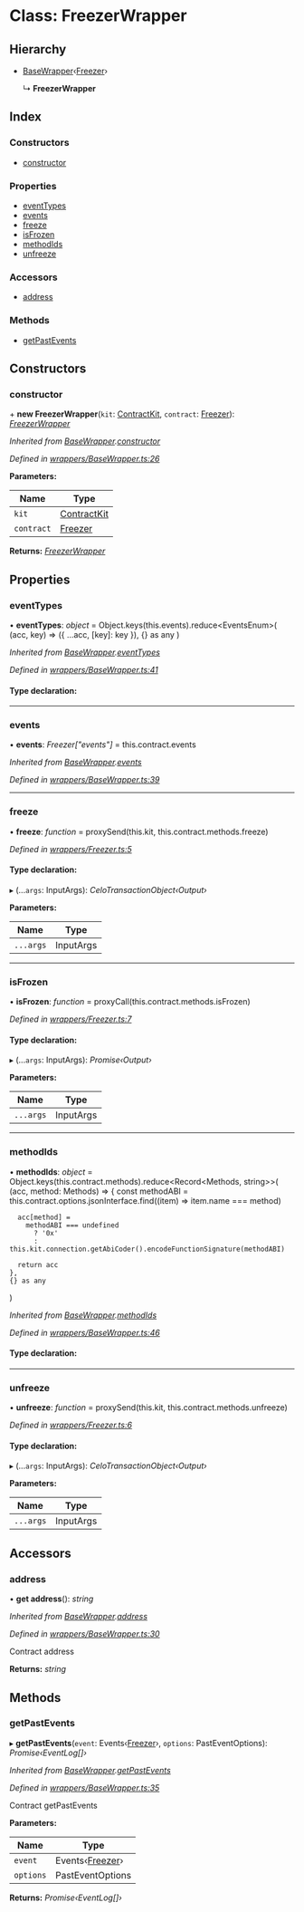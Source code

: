 # Class: FreezerWrapper

## Hierarchy

* [BaseWrapper](_wrappers_basewrapper_.basewrapper.md)‹[Freezer](../enums/_base_.celocontract.md#freezer)›

  ↳ **FreezerWrapper**

## Index

### Constructors

* [constructor](_wrappers_freezer_.freezerwrapper.md#constructor)

### Properties

* [eventTypes](_wrappers_freezer_.freezerwrapper.md#eventtypes)
* [events](_wrappers_freezer_.freezerwrapper.md#events)
* [freeze](_wrappers_freezer_.freezerwrapper.md#freeze)
* [isFrozen](_wrappers_freezer_.freezerwrapper.md#isfrozen)
* [methodIds](_wrappers_freezer_.freezerwrapper.md#methodids)
* [unfreeze](_wrappers_freezer_.freezerwrapper.md#unfreeze)

### Accessors

* [address](_wrappers_freezer_.freezerwrapper.md#address)

### Methods

* [getPastEvents](_wrappers_freezer_.freezerwrapper.md#getpastevents)

## Constructors

###  constructor

\+ **new FreezerWrapper**(`kit`: [ContractKit](_kit_.contractkit.md), `contract`: [Freezer](../enums/_base_.celocontract.md#freezer)): *[FreezerWrapper](_wrappers_freezer_.freezerwrapper.md)*

*Inherited from [BaseWrapper](_wrappers_basewrapper_.basewrapper.md).[constructor](_wrappers_basewrapper_.basewrapper.md#constructor)*

*Defined in [wrappers/BaseWrapper.ts:26](https://github.com/celo-org/celo-monorepo/blob/master/packages/sdk/contractkit/src/wrappers/BaseWrapper.ts#L26)*

**Parameters:**

Name | Type |
------ | ------ |
`kit` | [ContractKit](_kit_.contractkit.md) |
`contract` | [Freezer](../enums/_base_.celocontract.md#freezer) |

**Returns:** *[FreezerWrapper](_wrappers_freezer_.freezerwrapper.md)*

## Properties

###  eventTypes

• **eventTypes**: *object* = Object.keys(this.events).reduce<EventsEnum<T>>(
    (acc, key) => ({ ...acc, [key]: key }),
    {} as any
  )

*Inherited from [BaseWrapper](_wrappers_basewrapper_.basewrapper.md).[eventTypes](_wrappers_basewrapper_.basewrapper.md#eventtypes)*

*Defined in [wrappers/BaseWrapper.ts:41](https://github.com/celo-org/celo-monorepo/blob/master/packages/sdk/contractkit/src/wrappers/BaseWrapper.ts#L41)*

#### Type declaration:

___

###  events

• **events**: *Freezer["events"]* = this.contract.events

*Inherited from [BaseWrapper](_wrappers_basewrapper_.basewrapper.md).[events](_wrappers_basewrapper_.basewrapper.md#events)*

*Defined in [wrappers/BaseWrapper.ts:39](https://github.com/celo-org/celo-monorepo/blob/master/packages/sdk/contractkit/src/wrappers/BaseWrapper.ts#L39)*

___

###  freeze

• **freeze**: *function* = proxySend(this.kit, this.contract.methods.freeze)

*Defined in [wrappers/Freezer.ts:5](https://github.com/celo-org/celo-monorepo/blob/master/packages/sdk/contractkit/src/wrappers/Freezer.ts#L5)*

#### Type declaration:

▸ (...`args`: InputArgs): *CeloTransactionObject‹Output›*

**Parameters:**

Name | Type |
------ | ------ |
`...args` | InputArgs |

___

###  isFrozen

• **isFrozen**: *function* = proxyCall(this.contract.methods.isFrozen)

*Defined in [wrappers/Freezer.ts:7](https://github.com/celo-org/celo-monorepo/blob/master/packages/sdk/contractkit/src/wrappers/Freezer.ts#L7)*

#### Type declaration:

▸ (...`args`: InputArgs): *Promise‹Output›*

**Parameters:**

Name | Type |
------ | ------ |
`...args` | InputArgs |

___

###  methodIds

• **methodIds**: *object* = Object.keys(this.contract.methods).reduce<Record<Methods<T>, string>>(
    (acc, method: Methods<T>) => {
      const methodABI = this.contract.options.jsonInterface.find((item) => item.name === method)

      acc[method] =
        methodABI === undefined
          ? '0x'
          : this.kit.connection.getAbiCoder().encodeFunctionSignature(methodABI)

      return acc
    },
    {} as any
  )

*Inherited from [BaseWrapper](_wrappers_basewrapper_.basewrapper.md).[methodIds](_wrappers_basewrapper_.basewrapper.md#methodids)*

*Defined in [wrappers/BaseWrapper.ts:46](https://github.com/celo-org/celo-monorepo/blob/master/packages/sdk/contractkit/src/wrappers/BaseWrapper.ts#L46)*

#### Type declaration:

___

###  unfreeze

• **unfreeze**: *function* = proxySend(this.kit, this.contract.methods.unfreeze)

*Defined in [wrappers/Freezer.ts:6](https://github.com/celo-org/celo-monorepo/blob/master/packages/sdk/contractkit/src/wrappers/Freezer.ts#L6)*

#### Type declaration:

▸ (...`args`: InputArgs): *CeloTransactionObject‹Output›*

**Parameters:**

Name | Type |
------ | ------ |
`...args` | InputArgs |

## Accessors

###  address

• **get address**(): *string*

*Inherited from [BaseWrapper](_wrappers_basewrapper_.basewrapper.md).[address](_wrappers_basewrapper_.basewrapper.md#address)*

*Defined in [wrappers/BaseWrapper.ts:30](https://github.com/celo-org/celo-monorepo/blob/master/packages/sdk/contractkit/src/wrappers/BaseWrapper.ts#L30)*

Contract address

**Returns:** *string*

## Methods

###  getPastEvents

▸ **getPastEvents**(`event`: Events‹[Freezer](../enums/_base_.celocontract.md#freezer)›, `options`: PastEventOptions): *Promise‹EventLog[]›*

*Inherited from [BaseWrapper](_wrappers_basewrapper_.basewrapper.md).[getPastEvents](_wrappers_basewrapper_.basewrapper.md#getpastevents)*

*Defined in [wrappers/BaseWrapper.ts:35](https://github.com/celo-org/celo-monorepo/blob/master/packages/sdk/contractkit/src/wrappers/BaseWrapper.ts#L35)*

Contract getPastEvents

**Parameters:**

Name | Type |
------ | ------ |
`event` | Events‹[Freezer](../enums/_base_.celocontract.md#freezer)› |
`options` | PastEventOptions |

**Returns:** *Promise‹EventLog[]›*
